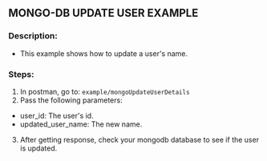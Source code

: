 ## MONGO-DB UPDATE USER EXAMPLE

### Description:
- This example shows how to update a user's name.

### Steps:
1. In postman, go to: ```example/mongoUpdateUserDetails```
2. Pass the following parameters:
  - user_id: The user's id.
  - updated_user_name: The new name.
3. After getting response, check your mongodb database to see if the user is updated.
